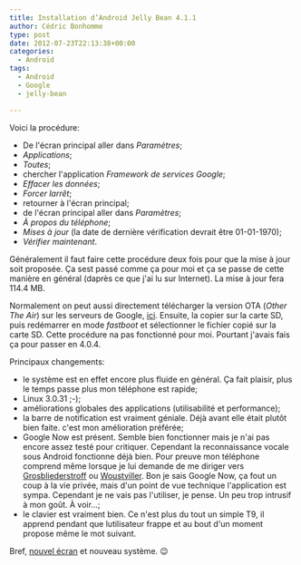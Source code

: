 ```yaml
---
title: Installation d’Android Jelly Bean 4.1.1
author: Cédric Bonhomme
type: post
date: 2012-07-23T22:13:38+00:00
categories:
  - Android
tags:
  - Android
  - Google
  - jelly-bean

---
```

Voici la procédure:

  * De l'écran principal aller dans _Paramètres_;
  * _Applications_;
  * _Toutes_;
  * chercher l'application _Framework de services Google_;
  * _Effacer les données_;
  * _Forcer larrêt_;
  * retourner à l'écran principal;
  * de l'écran principal aller dans _Paramètres_;
  * _À propos du téléphone_;
  * _Mises à jour_ (la date de dernière vérification devrait être 01-01-1970);
  * _Vérifier maintenant_.

Généralement il faut faire cette procédure deux fois pour que la mise à jour soit proposée. Ça sest passé comme ça pour moi et ça se passe de cette manière en général (daprès ce que j'ai lu sur Internet). La mise à jour fera 114.4 MB.

Normalement on peut aussi directement télécharger la version OTA (_Other The Air_) sur les serveurs de Google, [ici][1]. Ensuite, la copier sur la carte SD, puis redémarrer en mode _fastboot_ et sélectionner le fichier copié sur la carte SD. Cette procédure na pas fonctionné pour moi. Pourtant j'avais fais ça pour passer en 4.0.4.

Principaux changements:

  * le système est en effet encore plus fluide en général. Ça fait plaisir, plus le temps passe plus mon téléphone est rapide;
  * Linux 3.0.31 ;-);
  * améliorations globales des applications (utilisabilité et performance);
  * la barre de notification est vraiment géniale. Déjà avant elle était plutôt bien faite. c'est mon amélioration préférée;
  * Google Now est présent. Semble bien fonctionner mais je n'ai pas encore assez testé pour critiquer. Cependant la reconnaissance vocale sous Android fonctionne déjà bien. Pour preuve mon téléphone comprend même lorsque je lui demande de me diriger vers [Grosbliederstroff][2] ou [Woustviller][3]. Bon je sais Google Now, ça fout un coup à la vie privée, mais d'un point de vue technique l'application est sympa. Cependant je ne vais pas l'utiliser, je pense. Un peu trop intrusif à mon goût. À voir…;
  * le clavier est vraiment bien. Ce n'est plus du tout un simple T9, il apprend pendant que lutilisateur frappe et au bout d'un moment propose même le mot suivant.

Bref, [nouvel écran][4] et nouveau système. 😉

 [1]: http://android.clients.google.com/packages/ota/google_crespo/9ZGgDXDi.zip
 [2]: http://fr.wikipedia.org/wiki/Grosbliederstroff
 [3]: http://fr.wikipedia.org/wiki/Woustviller
 [4]: https://www.cedricbonhomme.org/2012/07/06/reparation-de-lecran-du-nexus-s/

